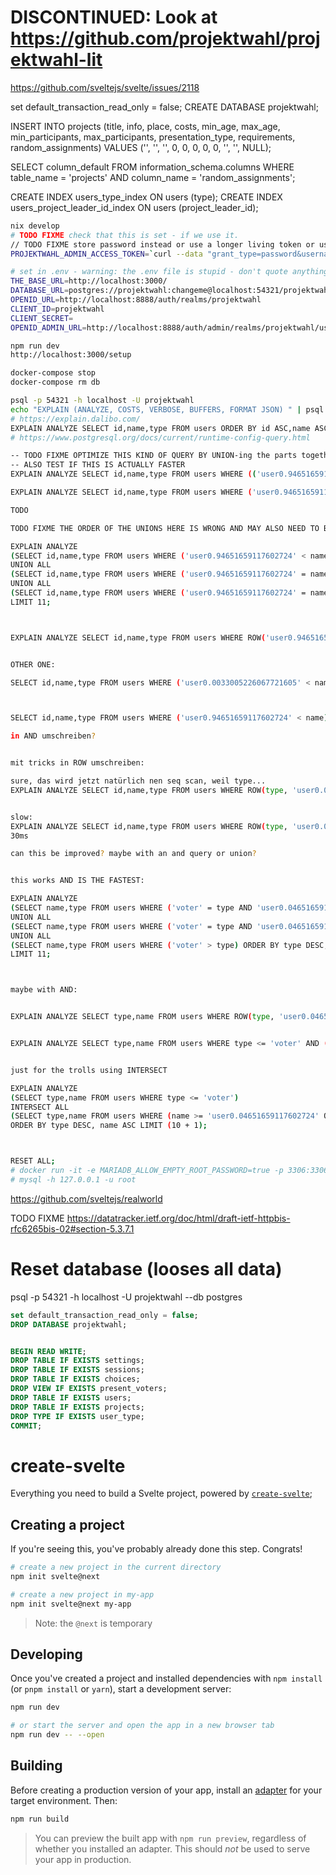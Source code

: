 <!--
SPDX-License-Identifier: AGPL-3.0-or-later
SPDX-FileCopyrightText: 2021 Moritz Hedtke <Moritz.Hedtke@t-online.de>
-->

# DISCONTINUED: Look at https://github.com/projektwahl/projektwahl-lit

https://github.com/sveltejs/svelte/issues/2118

set default_transaction_read_only = false;
CREATE DATABASE projektwahl;

INSERT INTO projects (title, info, place, costs, min_age, max_age, min_participants, max_participants, presentation_type, requirements, random_assignments) VALUES ('', '', '', 0, 0, 0, 0, 0, '', '', NULL);

SELECT column_default FROM information_schema.columns WHERE table_name = 'projects' AND column_name = 'random_assignments';

CREATE INDEX users_type_index ON users (type);
CREATE INDEX users_project_leader_id_index ON users (project_leader_id);

```bash
nix develop
# TODO FIXME check that this is set - if we use it.
// TODO FIXME store password instead or use a longer living token or use oauth so we can refresh this
PROJEKTWAHL_ADMIN_ACCESS_TOKEN=`curl --data "grant_type=password&username=admin&password=admin&client_secret=secret&client_id=admin-cli" http://localhost:8888/auth/realms/master/protocol/openid-connect/token | jq -r .access_token`

# set in .env - warning: the .env file is stupid - don't quote anything and don't use comments
THE_BASE_URL=http://localhost:3000/
DATABASE_URL=postgres://projektwahl:changeme@localhost:54321/projektwahl
OPENID_URL=http://localhost:8888/auth/realms/projektwahl
CLIENT_ID=projektwahl
CLIENT_SECRET=
OPENID_ADMIN_URL=http://localhost:8888/auth/admin/realms/projektwahl/users

npm run dev
http://localhost:3000/setup

docker-compose stop
docker-compose rm db

psql -p 54321 -h localhost -U projektwahl
echo "EXPLAIN (ANALYZE, COSTS, VERBOSE, BUFFERS, FORMAT JSON) " | psql -p 54321 -h localhost -U projektwahl > analyze.json
# https://explain.dalibo.com/
EXPLAIN ANALYZE SELECT id,name,type FROM users ORDER BY id ASC,name ASC LIMIT (10 + 1); # why sorted after name
# https://www.postgresql.org/docs/current/runtime-config-query.html

-- TODO FIXME OPTIMIZE THIS KIND OF QUERY BY UNION-ing the parts together and also only ordering the id field
-- ALSO TEST IF THIS IS ACTUALLY FASTER
EXPLAIN ANALYZE SELECT id,name,type FROM users WHERE (('user0.94651659117602724' < name) OR ('user0.94651659117602724' = name AND 'voter' < type) OR ('user0.94651659117602724' = name AND 'voter' = type AND '0655c7e4-cc6a-4013-a0a5-d18b7ff48e44' < id) OR (NOT true AND NOT false)) AND name LIKE '%%' AND (true OR id = null) ORDER BY name ASC,type ASC,id ASC LIMIT (10 + 1);

EXPLAIN ANALYZE SELECT id,name,type FROM users WHERE ('user0.94651659117602724' < name) OR ('user0.94651659117602724' = name AND 'voter' < type) OR ('user0.94651659117602724' = name AND 'voter' = type AND '0655c7e4-cc6a-4013-a0a5-d18b7ff48e44' < id) ORDER BY name ASC,type ASC,id ASC LIMIT (10 + 1);

TODO

TODO FIXME THE ORDER OF THE UNIONS HERE IS WRONG AND MAY ALSO NEED TO BE ADJUSTED FOR BACKWARDS PAGINATION

EXPLAIN ANALYZE
(SELECT id,name,type FROM users WHERE ('user0.94651659117602724' < name) ORDER BY name ASC,type ASC,id ASC LIMIT (10 + 1))
UNION ALL
(SELECT id,name,type FROM users WHERE ('user0.94651659117602724' = name AND 'voter' < type) ORDER BY name ASC,type ASC,id ASC LIMIT (10 + 1))
UNION ALL
(SELECT id,name,type FROM users WHERE ('user0.94651659117602724' = name AND 'voter' = type AND '0655c7e4-cc6a-4013-a0a5-d18b7ff48e44' < id) ORDER BY name ASC,type ASC,id ASC LIMIT (10 + 1))
LIMIT 11;



EXPLAIN ANALYZE SELECT id,name,type FROM users WHERE ROW('user0.94651659117602724', 'voter', '0655c7e4-cc6a-4013-a0a5-d18b7ff48e44') < ROW(name, type, id) ORDER BY name ASC,type ASC,id ASC LIMIT (10 + 1);


OTHER ONE:

SELECT id,name,type FROM users WHERE ('user0.0033005226067721605' < name) OR ('user0.0033005226067721605' = name AND 'c7821916-0e40-4459-8746-2ad6bde37700' > id) ORDER BY name ASC,id DESC LIMIT (10 + 1);



SELECT id,name,type FROM users WHERE ('user0.94651659117602724' < name) OR ('user0.94651659117602724' = name AND 'c7821916-0e40-4459-8746-2ad6bde37700' > id) ORDER BY name ASC,id DESC LIMIT (10 + 1);

in AND umschreiben?


mit tricks in ROW umschreiben:

sure, das wird jetzt natürlich nen seq scan, weil type...
EXPLAIN ANALYZE SELECT id,name,type FROM users WHERE ROW(type, 'user0.04651659117602724', id) < ROW('wter', name, '0655c7e4-cc6a-4013-a0a5-d18b7ff48e44') ORDER BY type DESC, name ASC,id DESC LIMIT (10 + 1);


slow:
EXPLAIN ANALYZE SELECT id,name,type FROM users WHERE ROW(type, 'user0.04651659117602724', id) < ROW('voter', name, '0655c7e4-cc6a-4013-a0a5-d18b7ff48e44') ORDER BY type DESC, name ASC,id DESC LIMIT (10 + 1);
30ms

can this be improved? maybe with an and query or union?


this works AND IS THE FASTEST:

EXPLAIN ANALYZE
(SELECT name,type FROM users WHERE ('voter' = type AND 'user0.04651659117602724' = name AND '0655c7e4-cc6a-4013-a0a5-d18b7ff48e44' > id) ORDER BY type DESC, name ASC,id DESC LIMIT (10 + 1))
UNION ALL
(SELECT name,type FROM users WHERE ('voter' = type AND 'user0.04651659117602724' < name) ORDER BY type DESC, name ASC,id DESC LIMIT (10 + 1))
UNION ALL
(SELECT name,type FROM users WHERE ('voter' > type) ORDER BY type DESC, name ASC,id DESC LIMIT (10 + 1))
LIMIT 11;



maybe with AND:


EXPLAIN ANALYZE SELECT type,name FROM users WHERE ROW(type, 'user0.04651659117602724') < ROW('voter', name) ORDER BY type DESC, name ASC LIMIT (10 + 1);


EXPLAIN ANALYZE SELECT type,name FROM users WHERE type <= 'voter' AND (name >= 'user0.04651659117602724' OR type < 'voter') ORDER BY type DESC, name ASC LIMIT (10 + 1);


just for the trolls using INTERSECT

EXPLAIN ANALYZE
(SELECT type,name FROM users WHERE type <= 'voter')
INTERSECT ALL
(SELECT type,name FROM users WHERE (name >= 'user0.04651659117602724' OR type < 'voter'))
ORDER BY type DESC, name ASC LIMIT (10 + 1);



RESET ALL;
# docker run -it -e MARIADB_ALLOW_EMPTY_ROOT_PASSWORD=true -p 3306:3306 mariadb
# mysql -h 127.0.0.1 -u root
```

https://github.com/sveltejs/realworld

TODO FIXME https://datatracker.ietf.org/doc/html/draft-ietf-httpbis-rfc6265bis-02#section-5.3.7.1

# Reset database (looses all data)

psql -p 54321 -h localhost -U projektwahl --db postgres

```sql
set default_transaction_read_only = false;
DROP DATABASE projektwahl;


BEGIN READ WRITE;
DROP TABLE IF EXISTS settings;
DROP TABLE IF EXISTS sessions;
DROP TABLE IF EXISTS choices;
DROP VIEW IF EXISTS present_voters;
DROP TABLE IF EXISTS users;
DROP TABLE IF EXISTS projects;
DROP TYPE IF EXISTS user_type;
COMMIT;


```

# create-svelte

Everything you need to build a Svelte project, powered by [`create-svelte`](https://github.com/sveltejs/kit/tree/master/packages/create-svelte);

## Creating a project

If you're seeing this, you've probably already done this step. Congrats!

```bash
# create a new project in the current directory
npm init svelte@next

# create a new project in my-app
npm init svelte@next my-app
```

> Note: the `@next` is temporary

## Developing

Once you've created a project and installed dependencies with `npm install` (or `pnpm install` or `yarn`), start a development server:

```bash
npm run dev

# or start the server and open the app in a new browser tab
npm run dev -- --open
```

## Building

Before creating a production version of your app, install an [adapter](https://kit.svelte.dev/docs#adapters) for your target environment. Then:

```bash
npm run build
```

> You can preview the built app with `npm run preview`, regardless of whether you installed an adapter. This should _not_ be used to serve your app in production.
